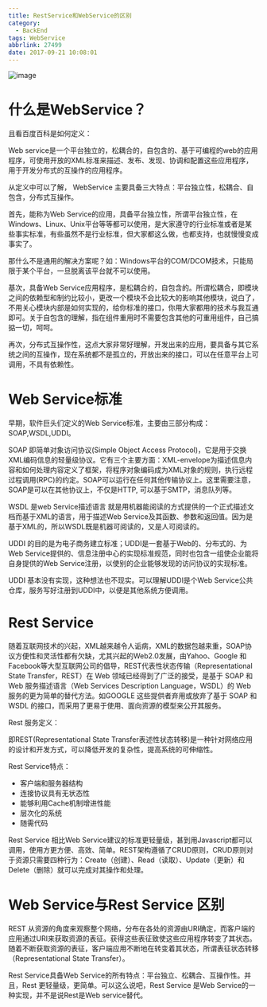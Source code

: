 ```yaml
---
title: RestService和WebService的区别
category:
  - BackEnd
tags: WebService
abbrlink: 27499
date: 2017-09-21 10:08:01
---
```

![image](http://ovi3ob9p4.bkt.clouddn.com/TIETU/CT0027.jpg)

# 什么是WebService？

且看百度百科是如何定义：

Web service是一个平台独立的，松耦合的，自包含的、基于可编程的web的应用程序，可使用开放的XML标准来描述、发布、发现、协调和配置这些应用程序，用于开发分布式的互操作的应用程序。
  <!--more-->
从定义中可以了解， WebService 主要具备三大特点：平台独立性，松耦合、自包含，分布式互操作。

首先，能称为Web Service的应用，具备平台独立性，所谓平台独立性，在Windows、Linux、Unix平台等等都可以使用，是大家遵守的行业标准或者是某些事实标准，有些虽然不是行业标准，但大家都这么做，也都支持，也就慢慢变成事实了。

那什么不是通用的解决方案呢？如：Windows平台的COM/DCOM技术，只能局限于某个平台，一旦脱离该平台就不可以使用。

基次，具备Web Service应用程序，是松耦合的，自包含的。所谓松耦合，即模块之间的依赖型和制约比较小，更改一个模块不会比较大的影响其他模块，说白了，不用关心模块内部是如何实现的，给你标准的接口，你用大家都用的技术与我互通即可。关于自包含的理解，指在组件重用时不需要包含其他的可重用组件，自己搞掂一切，呵呵。

再次，分布式互操作性，这点大家非常好理解，开发出来的应用，要具备与其它系统之间的互操作，现在系统都不是孤立的，开放出来的接口，可以在任意平台上可调用，不具有依赖性。

# Web Service标准

早期，软件巨头们定义的Web Service标准，主要由三部分构成： SOAP,WSDL,UDDI。

SOAP 即简单对象访问协议(Simple Object Access Protocol)，它是用于交换XML编码信息的轻量级协议。它有三个主要方面：XML-envelope为描述信息内容和如何处理内容定义了框架，将程序对象编码成为XML对象的规则，执行远程过程调用(RPC)的约定。SOAP可以运行在任何其他传输协议上。这里需要注意，SOAP是可以在其他协议上，不仅是HTTP, 可以基于SMTP，消息队列等。

WSDL 是web Service描述语言 就是用机器能阅读的方式提供的一个正式描述文档而基于XML的语言，用于描述Web Service及其函数、参数和返回值。因为是基于XML的，所以WSDL既是机器可阅读的，又是人可阅读的。

UDDI 的目的是为电子商务建立标准；UDDI是一套基于Web的、分布式的、为Web Service提供的、信息注册中心的实现标准规范，同时也包含一组使企业能将自身提供的Web Service注册，以使别的企业能够发现的访问协议的实现标准。

UDDI 基本没有实现，这种想法也不现实。可以理解UDDI是个Web Service公共仓库，服务写好注册到UDDI中，以便是其他系统方便调用。

# Rest Service

随着互联网技术的兴起，XML越来越令人诟病，XML的数据包越来重，SOAP协议方便性和灵活性都有欠缺，尤其兴起的Web2.0发展，由Yahoo、Google 和 Facebook等大型互联网公司的倡导，REST代表性状态传输（Representational State Transfer，REST）在 Web 领域已经得到了广泛的接受，是基于 SOAP 和 Web 服务描述语言（Web Services Description Language，WSDL）的 Web 服务的更为简单的替代方法。如GOOGLE 这些提供者弃用或放弃了基于 SOAP 和 WSDL 的接口，而采用了更易于使用、面向资源的模型来公开其服务。

Rest 服务定义：

即REST(Representational State Transfer表述性状态转移)是一种针对网络应用的设计和开发方式，可以降低开发的复杂性，提高系统的可伸缩性。

Rest Service特点：

- 客户端和服务器结构
- 连接协议具有无状态性
- 能够利用Cache机制增进性能
- 层次化的系统
- 随需代码

Rest Service 相比Web Service建议的标准更轻量级，甚到用Javascript都可以调用，使用方更方便、高效、简单。REST架构遵循了CRUD原则，CRUD原则对于资源只需要四种行为：Create（创建）、Read（读取）、Update（更新）和Delete（删除）就可以完成对其操作和处理。

# Web Service与Rest Service 区别

REST 从资源的角度来观察整个网络，分布在各处的资源由URI确定，而客户端的应用通过URI来获取资源的表征。获得这些表征致使这些应用程序转变了其状态。随着不断获取资源的表征，客户端应用不断地在转变着其状态，所谓表征状态转移（Representational State Transfer）。

Rest Service具备Web Service的所有特点：平台独立、松耦合、互操作性。并且，Rest 更轻量级，更简单。可以这么说吧，Rest Service 是Web Service的一种实现，并不是说Rest是Web service替代。
